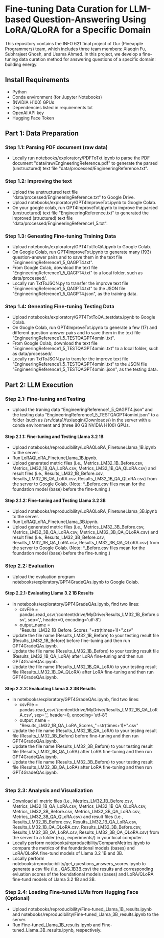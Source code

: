 # Fine-tuning Data Curation for LLM-based Question-Answering Using LoRA/QLoRA for a Specific Domain

This repository contains the INFO 621 final project of Our (Pineapple Programmers) team, which includes three team members: Xiaoqin Fu, Subhrajeet Ghosh, and Usama Ahmed. In this project, we develop a fine-tuning data curation method for answering questions of a specific domain: building energy.

## Install Requirements
  * Python  
  * Conda environment (for Jupyter Notebooks) 
  * (NVIDIA H100) GPUs    
  * Dependencies listed in requirements.txt 
  * OpenAI API key
  * Hugging Face Token
  
## Part 1: Data Preparation

### Step 1.1: Parsing PDF document (raw data)

- Locally run notebooks/exploratory/PDFToTxt.ipynb to parse the PDF document "data/raw/EngineeringReference.pdf" to generate the parsed (unstructured) text file "data/processed/EngineeringReference.txt". 
 
### Step 1.2: Improving the text

- Upload the unstructured text file "data/processed/EngineeringReference.txt" to Google Drive.
- Upload notebooks/exploratory/GPT4ImproveTxt.ipynb to Google Colab.
- On your google colab, run GPT4ImproveTxt.ipynb to improve the parsed (unstructured) text file "EngineeringReference.txt" to generated the improved (structured) text file "data/processed/EngineeringReference1_5.txt".

### Step 1.3: Geneating Fine-tuning Training Data

- Upload notebooks/exploratory/GPT4TxtToQA.ipynb to Google Colab.
- On Google Colab, run GPT4ImproveTxt.ipynb to generate many (193) question-answer pairs and to save them in the text file "EngineeringReference1_5_QAGPT4.txt".
- From Google Colab, download the text file "EngineeringReference1_5_QAGPT4.txt" to a local folder, such as data/processed/.
- Locally run TxtToJSON.py to transfer the improve text file "EngineeringReference1_5_QAGPT4.txt" to the JSON file "EngineeringReference1_5_QAGPT4.json", as the training data.

### Step 1.4: Geneating Fine-tuning Testing Data

- Upload notebooks/exploratory/GPT4TxtToQA_testdata.ipynb to Google Colab.
- On Google Colab, run GPT4ImproveTxt.ipynb to generate a few (17) and different question-answer pairs and to save them in the text file "EngineeringReference1_5_TESTQAGPT4omini.txt".
- From Google Colab, download the text file "EngineeringReference1_5_TESTQAGPT4omini.txt" to a local folder, such as data/processed/.
- Locally run TxtToJSON.py to transfer the improve text file "EngineeringReference1_5_TESTQAGPT4omini.txt" to the JSON file "EngineeringReference1_5_TESTQAGPT4omini.json", as the testing data.

## Part 2: LLM Execution 

### Step 2.1: Fine-tuning and Testing 

- Upload the traning data “EngineeringReference1_5_QAGPT4.json“ and the testing data "EngineeringReference1_5_TESTQAGPT4omini.json" to a folder (such as /srv/data1/fuxiaoqin/Downloads/) in the server with a conda environment and (three 80 GB NVIDIA H100) GPUs.

#### Step 2.1.1: Fine-tuning and Testing Llama 3.2 1B

- Upload notebooks/reproducibility/LoRAQLoRA_FinetuneLlama_1B.ipynb to the server.
- Run LoRAQLoRA_FinetuneLlama_1B.ipynb.
- Upload generated metric files (i.e., Metrics_LM32_1B_Before.csv, Metrics_LM32_1B_QA_LoRA.csv, Metrics_LM32_1B_QA_QLoRA.csv) and result files (i.e., Results_LM32_1B_Before.csv, Results_LM32_1B_QA_LoRA.csv, Results_LM32_1B_QA_QLoRA.csv) from the server to Google Colab.
(Note: *_Before.csv files mean for the foundation model (base) before the fine-tuning.)

#### Step 2.1.2: Fine-tuning and Testing Llama 3.2 3B

- Upload notebooks/reproducibility/LoRAQLoRA_FinetuneLlama_3B.ipynb to the server.
- Run LoRAQLoRA_FinetuneLlama_3B.ipynb.
- Upload generated metric files (i.e., Metrics_LM32_3B_Before.csv, Metrics_LM32_3B_QA_LoRA.csv, Metrics_LM32_3B_QA_QLoRA.csv) and result files (i.e., Results_LM32_3B_Before.csv, Results_LM32_3B_QA_LoRA.csv, Results_LM32_3B_QA_QLoRA.csv) from the server to Google Colab.
(Note: *_Before.csv files mean for the foundation model (base) before the fine-tuning.)

### Step 2.2: Evaluation

- Upload the evaluation program notebooks/exploratory/GPT4GradeQAs.ipynb to Google Colab.

#### Step 2.2.1: Evaluating Llama 3.2 1B Results

- In notebooks/exploratory/GPT4GradeQAs.ipynb, find two lines:
  + csvFile = pandas.read_csv('/content/drive/MyDrive/Results_LM32_1B_Before.csv', sep=',', header=0, encoding='utf-8')
  + output_name = "Results_LM32_1B_Before_Scores_"+str(times+1)+".csv"
- Update the file name (Results_LM32_1B_Before) to your testing result file (Results_LM32_1B_Before) before fine-tuning and then run GPT4GradeQAs.ipynb.
- Update the file name (Results_LM32_1B_Before) to your testing result file (Results_LM32_1B_QA_LoRA) after LoRA fine-tuning and then run GPT4GradeQAs.ipynb.
- Update the file name (Results_LM32_1B_QA_LoRA) to your testing result file (Results_LM32_1B_QA_QLoRA) after LoRA fine-tuning and then run GPT4GradeQAs.ipynb.

#### Step 2.2.2: Evaluating Llama 3.2 3B Results

- In notebooks/exploratory/GPT4GradeQAs.ipynb, find two lines:
  + csvFile = pandas.read_csv('/content/drive/MyDrive/Results_LM32_1B_QA_LoRA.csv', sep=',', header=0, encoding='utf-8')
  + output_name = "Results_LM32_1B_QA_LoRA_Scores_"+str(times+1)+".csv"
- Update the file name (Results_LM32_1B_QA_LoRA) to your testing result file (Results_LM32_3B_Before) before fine-tuning and then run GPT4GradeQAs.ipynb.
- Update the file name (Results_LM32_3B_Before) to your testing result file (Results_LM32_3B_QA_LoRA) after LoRA fine-tuning and then run GPT4GradeQAs.ipynb.
- Update the file name (Results_LM32_3B_Before) to your testing result file (Results_LM32_3B_QA_LoRA) after LoRA fine-tuning and then run GPT4GradeQAs.ipynb.
- 
### Step 2.3: Analysis and Visualization

- Download all metric files (i.e., Metrics_LM32_1B_Before.csv, Metrics_LM32_1B_QA_LoRA.csv, Metrics_LM32_1B_QA_QLoRA.csv, Metrics_LM32_3B_Before.csv, Metrics_LM32_3B_QA_LoRA.csv, Metrics_LM32_3B_QA_QLoRA.csv) and result files (i.e., Results_LM32_1B_Before.csv, Results_LM32_1B_QA_LoRA.csv, Results_LM32_1B_QA_QLoRA.csv, Results_LM32_3B_Before.csv, Results_LM32_3B_QA_LoRA.csv, Results_LM32_3B_QA_QLoRA.csv) from the server to a folder (e.g., experiments/) in your local computer.
- Locally perform notebooks/reproducibility/CompareMetrics.ipynb to compare the metrics of the foundational models (bases) and LoRA/QLoRA fine-tund models of Llama 3.2 1B and 3B.
- Locally perform notebooks/reproducibility/get_questions_answers_scores.ipynb to generate a csv file (i.e., QAS_1B3B.csv) the results and corresponding evluation scores of the foundational models (bases) and LoRA/QLoRA fine-tund models of Llama 3.2 1B and 3B.

### Step 2.4: Loading Fine-tuned LLMs from Hugging Face (Optional)
- Upload notebooks/reproducibility/Fine-tuned_Llama_1B_results.ipynb and notebooks/reproducibility/Fine-tuned_Llama_3B_results.ipynb to the server.
- Run Fine-tuned_Llama_1B_results.ipynb and Fine-tuned_Llama_3B_results.ipynb, respectively.